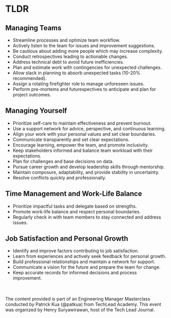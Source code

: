# TLDR

## **Managing Teams**

- Streamline processes and optimize team workflow.
- Actively listen to the team for issues and improvement suggestions.
- Be cautious about adding more people which may increase complexity.
- Conduct retrospectives leading to actionable changes.
- Address technical debt to avoid future inefficiencies.
- Plan and estimate work with contingencies for unexpected challenges.
- Allow slack in planning to absorb unexpected tasks (10-20% recommended).
- Assign a rotating firefighter role to manage unforeseen issues.
- Perform pre-mortems and futurespectives to anticipate and plan for project outcomes.

## **Managing Yourself**

- Prioritize self-care to maintain effectiveness and prevent burnout.
- Use a support network for advice, perspective, and continuous learning.
- Align your work with your personal values and set clear boundaries.
- Communicate transparently and set clear expectations.
- Encourage learning, empower the team, and promote inclusivity.
- Keep stakeholders informed and balance team workload with their expectations.
- Plan for challenges and base decisions on data.
- Pursue career growth and develop leadership skills through mentorship.
- Maintain composure, adaptability, and provide stability in uncertainty.
- Resolve conflicts quickly and professionally.

## **Time Management and Work-Life Balance**

- Prioritize impactful tasks and delegate based on strengths.
- Promote work-life balance and respect personal boundaries.
- Regularly check in with team members to stay connected and address issues.

## **Job Satisfaction and Personal Growth**

- Identify and improve factors contributing to job satisfaction.
- Learn from experiences and actively seek feedback for personal growth.
- Build professional relationships and maintain a network for support.
- Communicate a vision for the future and prepare the team for change.
- Keep accurate records for informed decisions and process improvement.


<br><br>
The content provided is part of an Engineering Manager Masterclass conducted by Patrick Kua (@patkua) from TechLead Academy. This event was organized by Henry Suryawirawan, host of the Tech Lead Journal.